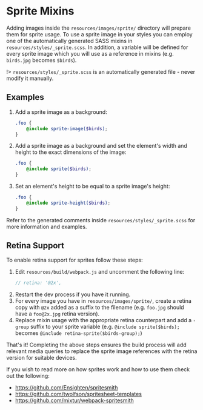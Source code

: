 # Sprite Mixins

Adding images inside the `resources/images/sprite/` directory will prepare them for sprite usage. To use a sprite image in your styles you can employ one of the automatically generated SASS mixins in `resources/styles/_sprite.scss`.
In addition, a variable will be defined for every sprite image which you will use as a reference in mixins (e.g. `birds.jpg` becomes `$birds`).

!> `resources/styles/_sprite.scss` is an automatically generated file - never modify it manually.

## Examples
1. Add a sprite image as a background:
    ```scss
    .foo {
        @include sprite-image($birds);
    }
    ```

2. Add a sprite image as a background and set the element's width and height to the exact dimensions of the image:
    ```scss
    .foo {
        @include sprite($birds);
    }
    ```

3. Set an element's height to be equal to a sprite image's height:
    ```scss
    .foo {
        @include sprite-height($birds);
    }
    ```

Refer to the generated comments inside `resources/styles/_sprite.scss` for more information and examples.

## Retina Support

To enable retina support for sprites follow these steps:

1. Edit `resources/build/webpack.js` and uncomment the following line:
    ```js
    // retina: '@2x',
    ```
2. Restart the dev process if you have it running.
3. For every image you have in `resources/images/sprite/`, create a retina copy with `@2x` added as a suffix to the filename (e.g. `foo.jpg` should have a `foo@2x.jpg` retina version).
4. Replace mixin usage with the appropriate retina counterpart and add a `-group` suffix to your sprite variable (e.g. `@include sprite($birds);` becomes `@include retina-sprite($birds-group);`)

That's it! Completing the above steps ensures the build process will add relevant media queries to replace the sprite image references with the retina version for suitable devices.

If you wish to read more on how sprites work and how to use them check out the following:
- https://github.com/Ensighten/spritesmith
- https://github.com/twolfson/spritesheet-templates
- https://github.com/mixtur/webpack-spritesmith
